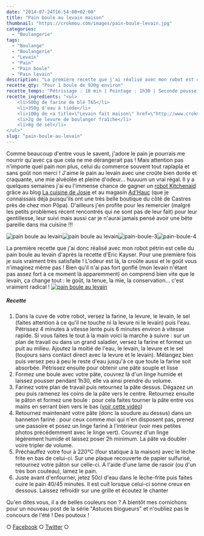 ```yaml
---
date: "2014-07-24T16:54:00+02:00"
title: "Pain boule au levain maison"
thumbnail: "https://crokmou.com/images/pain-boule-levain.jpg"
categories:
  - "Boulangerie"
tags:
  - "Boulange"
  - "Boulangerie"
  - "Levain"
  - "Pain"
  - "Pain boule"
  - "Pain levain"
description: "La première recette que j'ai réalisé avec mon robot est celle du pain boule au levain d'Eric Kayser. Pour une première je suis satisfaite !"
recette_qty: "Pour 1 boule de 920g environ"
recette_temps: "Pétrissage : 10 min | Pointage : 1h30 | Seconde pousse : 2h | Cuisson : 40 à 45 minutes"
recette_ingredients: "<ul>
	<li>500g de farine de blé T65</li>
	<li>350g d'eau à tiède</li>
	<li>100g de <a title=\"Levain fait maison\" href=\"http://www.crokmou.com/levain-fait-maison/\" target=\"_blank\">levain liquide</a></li>
	<li>2g de levure de boulanger fraîche</li>
	<li>8g de sel</li>
</ul>"
slug: "pain-boule-au-levain"
---
```


Comme beaucoup d'entre vous le savent, j'adore le pain je pourrais me nourrir qu'avec ça que cela ne me dérangerait pas ! Mais attention pas n'importe quel pain non plus, celui du commerce souvent tout raplapla et sans goût non merci ! J'aime le pain au levain avec une croûte bien dorée et craquante, une mie alvéolée et pleine d'odeur... huuuum un vrai régal. Il y a quelques semaines j'ai eu l'immense chance de gagner un [robot Kitchenaid](http://www.adhauc.com/fr/c13-bien-preparer/c70-preparateur-culinaire/c87-robots-multifonctions/p1560-robot-kitchenaid-artisan-rouge.html#.U9ELYI1_s74) grâce au blog [La cuisine de Josie](http://www.lacuisinedejosie.fr/) et au magasin [Ad'Hauc](http://www.adhauc.com/) (que je connaissais déjà puisqu'ils ont une très belle boutique du côté de Castres près de chez mon Pôpa). D'ailleurs j'en profite pour les remercier (malgré les petits problèmes récent rencontrés qui ne sont pas de leur fait) pour leur gentillesse, leur suivi mais aussi car je n'aurai jamais pensé avoir une bête pareille dans ma cuisine !!!

![pain boule au levain](https://crokmou.com/images/pain-boule-1.jpg)![pain boule au levain](https://crokmou.com/images/pain-boule-2.jpg)![pain-boule-3](https://crokmou.com/images/pain-boule-3.jpg)![pain-boule-4](https://crokmou.com/images/pain-boule-4.jpg)

La première recette que j'ai donc réalisé avec mon robot pétrin est celle du pain boule au levain d'après la recette d'Eric Kayser. Pour une première fois je suis vraiment très satisfaite ! L'odeur est là, la croûte aussi et le goût vous n'imaginez même pas ! Bien qu'il n'ai pas fort gonflé (mon levain n'étant pas assez fort à ce moment là apparemment) on comprend bien vite que le levain, ça change tout : le goût, la tenue, la mie, la conservation... c'est vraiment radical ! [![pain boule au levain](https://crokmou.com/images/pain-boule-levain-1.jpg)](http://www.crokmou.com/wp-content/uploads/2015/03/pain-boule-levain-1.jpg)

##### Recette

1.  Dans la cuve de votre robot, versez la farine, la levure, le levain, le sel (faites attention à ce qu'il ne touche ni la levure ni le levain) puis l'eau. Pétrissez 4 minutes à vitesse lente puis 6 minutes environ à vitesse rapide. Si vous faites le tout à la main voici la marche à suivre : sur un plan de travail ou dans un grand saladier, versez la farine et formez un puit au milieu. Ajoutez la moitié de l'eau, le levain, la levure et le sel (toujours sans contact direct avec la levure et le levain). Mélangez bien puis versez peu à peu le reste d'eau jusqu'à ce que toute la farine soit absorbée. Pétrissez ensuite pour obtenir une pâte souple et lisse
2.  Formez une boule avec votre pâte, couvrez là d'un linge humide et laissez pousser pendant 1h30, elle va ainsi prendre du volume.
3.  Farinez votre plan de travail puis retournez la pâte dessus. Dégazez un peu puis ramenez les coins de la pâte vers le centre. Retournez ensuite le pâton et formez une boule : pour cela faites tourner la pâte entre vos mains en serrant bien vers le bas ([voir cette vidéo](https://www.youtube.com/watch?v=N1W5LxbSD3o))
4.  Retournez maintenant votre pâte (donc la soudure au dessus) dans un banneton fariné : pour ceux comme moi qui n'en disposent pas, prenez une passoire et posez un linge fariné à l'intérieur (voir mes petites photos précédemment avec le linge vert). Couvrez d'un linge légèrement humide et laissez poser 2h minimum. La pâte va doubler voire tripler de volume.
5.  Préchauffez votre four à 220°C (four statique à la maison) avec le lèche frite en bas de celui-ci. Sur une plaque recouverte de papier sulfurisé, retournez votre pâton sur celle-ci. A l'aide d'une lame de rasoir (ou d'un très bon couteau), lamez le pain.
6.  Juste avant d'enfourner, jetez 50cl d'eau dans le lèche-frite puis faites cuire le pain 40/45 minutes. Il est cuit lorsque celui-ci sonne creux en dessous. Laissez refroidir sur une grille et écoutez le chanter

Qu'en dites vous, il a de belles couleurs non ? A bientôt mes cornichons pour un nouveau post de la série "Astuces blogueurs" et n'oubliez pas le concours de l'été ! Des poutoux !

○ [Facebook](https://www.facebook.com/crokmou.blog) ○ [Twitter](https://twitter.com/Crokmou) ○
